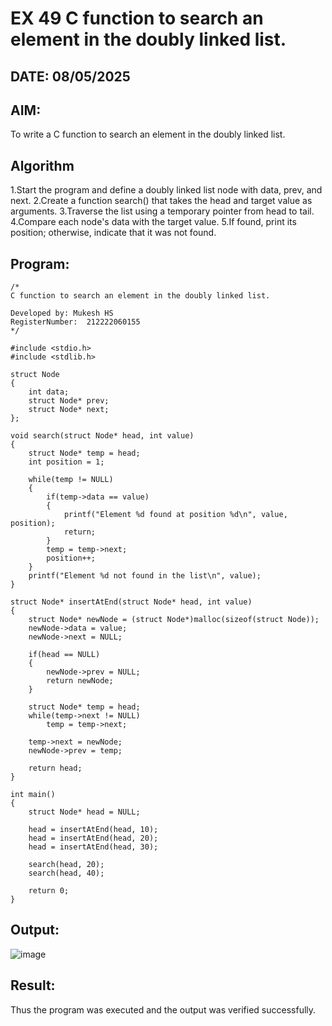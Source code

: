 # EX 49 C function to search an element in the doubly linked list.
## DATE: 08/05/2025
## AIM:
To write a C function to search an element in the doubly linked list.

## Algorithm
1.Start the program and define a doubly linked list node with data, prev, and next.
2.Create a function search() that takes the head and target value as arguments.
3.Traverse the list using a temporary pointer from head to tail.
4.Compare each node's data with the target value.
5.If found, print its position; otherwise, indicate that it was not found. 

## Program:
```
/*
C function to search an element in the doubly linked list.

Developed by: Mukesh HS
RegisterNumber:  212222060155
*/

#include <stdio.h>
#include <stdlib.h>

struct Node
{
    int data;
    struct Node* prev;
    struct Node* next;
};

void search(struct Node* head, int value)
{
    struct Node* temp = head;
    int position = 1;

    while(temp != NULL)
    {
        if(temp->data == value)
        {
            printf("Element %d found at position %d\n", value, position);
            return;
        }
        temp = temp->next;
        position++;
    }
    printf("Element %d not found in the list\n", value);
}

struct Node* insertAtEnd(struct Node* head, int value)
{
    struct Node* newNode = (struct Node*)malloc(sizeof(struct Node));
    newNode->data = value;
    newNode->next = NULL;

    if(head == NULL)
    {
        newNode->prev = NULL;
        return newNode;
    }

    struct Node* temp = head;
    while(temp->next != NULL)
        temp = temp->next;

    temp->next = newNode;
    newNode->prev = temp;

    return head;
}

int main()
{
    struct Node* head = NULL;

    head = insertAtEnd(head, 10);
    head = insertAtEnd(head, 20);
    head = insertAtEnd(head, 30);

    search(head, 20);
    search(head, 40);

    return 0;
}
```

## Output:
![image](https://github.com/user-attachments/assets/4ee03749-6446-44e4-b756-6397496d1f61)


## Result:
Thus the program was executed and the output was verified successfully.
